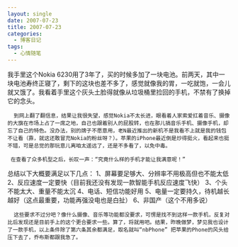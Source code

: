 ```yaml
---
layout: single
date: 2007-07-23
title: 2007-07-23
categories:
  - 博客日记
tags:
  - 心情随笔
---
```

我手里这个Nokia 6230用了3年了，买的时候多加了一块电池。前两天，其中一块电池寿终正寝了，剩下的这块也差不多了，感觉就像我的胃，一吃就饱，一会儿就又饿了。我看着手里这个灰头土脸得就像从垃圾桶里捡回的手机，不禁有了换掉它的念头。

      到网上翻了翻信息，结果让我很失望，感觉Nokia不太长进，眼看着人家索爱扛着音乐、摄像的大旗在市场上占了一席之地，自己也跟着别人的屁股转，也在那儿搞音乐手机、摄像手机，却忘了自己的特色。没办法，别的牌子不愿意用，老N最近推出的新机不是我看不上就是我的钱包不让看（靠，就这还敢冒充Nokia的粉丝呀？）。苹果的iPhone最近倒是炒得挺火，看起来也挺不错，可是总觉的那玩意儿离咱太遥远了，还是不多看了，以免中毒。

     在查看了众多机型之后，长叹一声：“究竟什么样的手机才能让我满意呢！”

总结以下大概要满足以下几点：
1、屏幕要足够大、分辨率不用极高但也不能太低
2、反应速度一定要快（目前我还没有发现一款智能手机反应速度飞快）
3、个头不能太大、重量不能太沉
4、电话、短信功能好用
5、电量一定要持久，待机越长越好（这点最重要，功能再强没电也是白扯）
6、非国产（这个不用多说）

      这些要求不过分吧？像什么摄像、音乐等功能都没要求，可愣是找不到这样一款手机，反复对比后发现还是目前手上的这个更合要求一些。算了，将就用吧。结果，昨晚做梦，梦见我也设计了一款手机，以上条件除了第六条其余都满足，取名就叫“nbPhone” 把苹果的Phone的风头给压下去了，乔布斯都跟我急了。